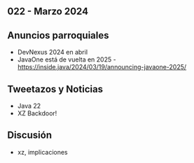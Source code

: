 022 - Marzo 2024
--

## Anuncios parroquiales
* DevNexus 2024 en abril
* JavaOne está de vuelta en 2025 - https://inside.java/2024/03/19/announcing-javaone-2025/

## Tweetazos y Noticias
* Java 22
* XZ Backdoor!

## Discusión
* xz, implicaciones
 
